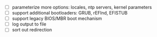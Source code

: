 * [ ] parameterize more options: locales, ntp servers, kernel parameters
* [ ] support additional bootloaders: GRUB, rEFInd, EFISTUB
* [ ] support legacy BIOS/MBR boot mechanism
* [ ] log output to file
* [ ] sort out redirection
